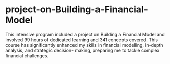 # project-on-Building-a-Financial-Model
This intensive program included a project on Building a Financial Model and involved 99 hours of dedicated learning and 341 concepts covered.  This course has significantly enhanced my skills in financial modelling, in-depth analysis, and strategic decision- making, preparing me to tackle complex financial challenges.
